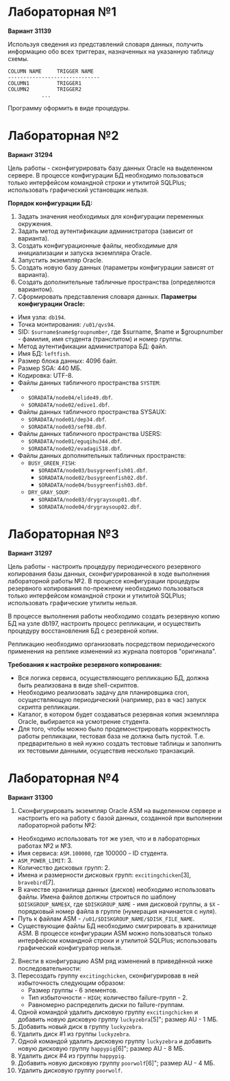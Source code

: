 # Лабораторная №1
**Вариант 31139**

Используя сведения из представлений словаря данных, получить информацию обо всех триггерах, назначенных на указанную таблицу схемы.
```
COLUMN NAME		TRIGGER NAME
------------------------------
COLUMN1			TRIGGER1
COLUMN2			TRIGGER2
		   ...
```
Программу оформить в виде процедуры.

# Лабораторная №2
**Вариант 31294**

Цель работы - сконфигурировать базу данных Oracle на выделенном сервере. В процессе конфигурации БД необходимо пользоваться только интерфейсом командной строки и утилитой SQLPlus; использовать графический установщик нельзя.

**Порядок конфигурации БД:**
1. Задать значения необходимых для конфигурации переменных окружения.
2. Задать метод аутентификации администратора (зависит от варианта).
3. Создать конфигурационные файлы, необходимые для инициализации и запуска экземпляра Oracle.
4. Запустить экземпляр Oracle.
5. Создать новую базу данных (параметры конфигурации зависят от варианта).
6. Создать дополнительные табличные пространства (определяются вариантом).
7. Сформировать представления словаря данных.
**Параметры конфигурации Oracle:**
- Имя узла: `db194`.
- Точка монтирования: `/u01/qvs94`.
- SID: `$surname$name$groupnumber`, где $surname, $name и $groupnumber - фамилия, имя студента (транслитом) и номер группы.
- Метод аутентификации администратора БД: файл.
- Имя БД: `leftfish`.
- Размер блока данных: 4096 байт.
- Размер SGA: 440 МБ.
- Кодировка: UTF-8.
- Файлы данных табличного пространства `SYSTEM`:
- - `$ORADATA/node04/elide49.dbf`.
  - `$ORADATA/node02/edive1.dbf`.
- Файлы данных табличного пространства SYSAUX:
  - `$ORADATA/node01/dep34.dbf`.
  - `$ORADATA/node03/sef98.dbf`.
- Файлы данных табличного пространства USERS:
  - `$ORADATA/node01/eguqihu344.dbf`.
  - `$ORADATA/node02/evadagi518.dbf`.
- Файлы данных дополнительных табличных пространств:
  - `BUSY_GREEN_FISH`:
    - `$ORADATA/node03/busygreenfish01.dbf`.
    - `$ORADATA/node02/busygreenfish02.dbf`.
    - `$ORADATA/node04/busygreenfish03.dbf`.
  - `DRY_GRAY_SOUP`:
    - `$ORADATA/node03/drygraysoup01.dbf`.
    - `$ORADATA/node04/drygraysoup02.dbf`.

# Лабораторная №3
**Вариант 31297**

Цель работы - настроить процедуру периодического резервного копирования базы данных, сконфигурированной в ходе выполнения лабораторной работы №2. В процессе конфигурации процедуры резервного копирования по-прежнему необходимо пользоваться только интерфейсом командной строки и утилитой SQLPlus; использовать графические утилиты нельзя.

В процессе выполнения работы необходимо создать резервную копию БД на узле db197, настроить процесс репликации, и осуществить процедуру восстановления БД с резервной копии.

Репликацию необходимо организовать посредством периодического применения на реплике изменений из журнала повторов "оригинала".

**Требования к настройке резервного копирования:**
- Вся логика сервиса, осуществляющего репликацию БД, должна быть реализована в виде shell-скриптов.
- Необходимо реализовать задачу для планировщика cron, осуществляющую периодический (например, раз в час) запуск скрипта репликации.
- Каталог, в котором будет создаваться резервная копия экземпляра Oracle, выбирается на усмотрение студента.
- Для того, чтобы можно было продемонстрировать корректность работы репликации, тестовая база не должна быть пустой. Т.е. предварительно в ней нужно создать тестовые таблицы и заполнить их тестовыми данными, осуществив несколько транзакций.

# Лабораторная №4
**Вариант 31300**

1. Сконфигурировать экземпляр Oracle ASM на выделенном сервере и настроить его на работу с базой данных, созданной при выполнении лабораторной работы №2:
  - Необходимо использовать тот же узел, что и в лабораторных работах №2 и №3.
  - Имя сервиса: `ASM.100000`, где 100000 - ID студента.
  - `ASM_POWER_LIMIT`: 3.
  - Количество дисковых групп: 2.
  - Имена и размерности дисковых групп: `excitingchicken`[3], `bravebird`[7].
  - В качестве хранилища данных (дисков) необходимо использовать файлы. Имена файлов должны строиться по шаблону `$DISKGROUP_NAME$X`, где `$DISKGROUP_NAME` - имя дисковой группы, а `$X` - порядковый номер файла в группе (нумерация начинается с нуля).
  - Путь к файлам ASM - `/u01/$DISKGROUP_NAME/$DISK_FILE_NAME`.
  - Существующие файлы БД необходимо смигрировать в хранилище ASM.
  В процессе конфигурации ASM можно пользоваться только интерфейсом командной строки и утилитой SQLPlus; использовать графический конфигуратор нельзя.
2. Внести в конфигурацию ASM ряд изменений в приведённой ниже последовательности:
  1. Пересоздать группу `excitingchicken`, сконфигурировав в ней избыточность следующим образом:
      - Размер группы - 6 элементов.
      - Тип избыточности - `HIGH`; количество failure-групп - 2.
      - Равномерно распределить диски по failure-группам.
  2. Одной командой удалить дисковую группу `excitingchicken` и добавить новую дисковую группу `luckyzebra`[5]"; размер AU - 1 МБ.
  3. Добавить новый диск в группу `luckyzebra`.
  4. Удалить диск #1 из группы `luckyzebra`.
  5. Одной командой удалить дисковую группу `luckyzebra` и добавить новую дисковую группу `happypig`[6]"; размер AU - 8 МБ.
  6. Удалить диск #4 из группы `happypig`.
  7. Добавить новую дисковую группу `poorwolf`[6]"; размер AU - 4 МБ.
  8. Удалить дисковую группу `poorwolf`.